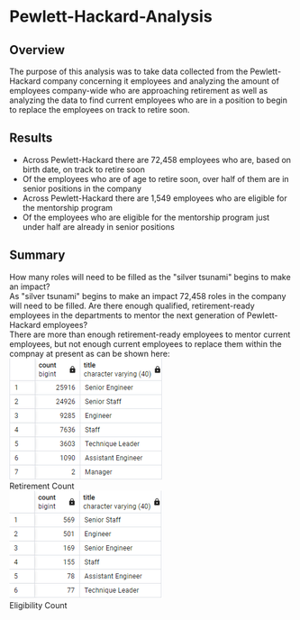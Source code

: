# Pewlett-Hackard-Analysis

## Overview
The purpose of this analysis was to take data collected from the Pewlett-Hackard company concerning it employees and analyzing the amount of employees company-wide who are approaching retirement as well as analyzing the data to find current employees who are in a position to begin to replace the employees on track to retire soon.

## Results
- Across Pewlett-Hackard there are 72,458 employees who are, based on birth date, on track to retire soon
- Of the employees who are of age to retire soon, over half of them are in senior positions in the company
- Across Pewlett-Hackard there are 1,549 employees who are eligible for the mentorship program
- Of the employees who are eligible for the mentorship program just under half are already in senior positions

## Summary
How many roles will need to be filled as the "silver tsunami" begins to make an impact? <br/>
As "silver tsunami" begins to make an impact 72,458 roles in the company will need to be filled.
Are there enough qualified, retirement-ready employees in the departments to mentor the next generation of Pewlett-Hackard employees? <br/> 
There are more than enough retirement-ready employees to mentor current employees, but not enough current employees to replace them within the compnay at present as can be shown here: <br/>
![This is an image](https://github.com/smwhng/Pewlett-Hackard-Analysis/blob/main/retirement_counts.PNG) <br/>
Retirement Count <br/>
![This is an image](https://github.com/smwhng/Pewlett-Hackard-Analysis/blob/main/mentorship_eligible_counts.PNG) <br/>
Eligibility Count <br/>
